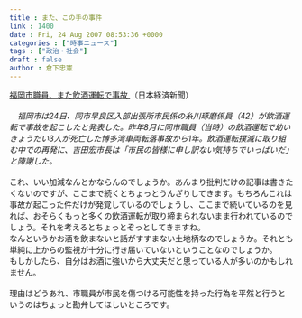 ```yaml
---
title : また、この手の事件
link : 1400
date : Fri, 24 Aug 2007 08:53:36 +0000
categories : ["時事ニュース"]
tags : ["政治・社会"]
draft : false
author : 倉下忠憲
---
```


<A HREF="http://www.nikkei.co.jp/news/main/20070824AT1G2400O24082007.html" TARGET="_blank">福岡市職員、また飲酒運転で事故 </A>（日本経済新聞）<BR><BR><I>　福岡市は24日、同市早良区入部出張所市民係の糸川琢磨係員（42）が飲酒運転で事故を起こしたと発表した。昨年8月に同市職員（当時）の飲酒運転で幼いきょうだい3人が死亡した博多湾車両転落事故から1年。飲酒運転撲滅に取り組む中での再発に、吉田宏市長は「市民の皆様に申し訳ない気持ちでいっぱいだ」と陳謝した。 </I><BR><BR>これ、いい加減なんとかならんのでしょうか。あんまり批判だけの記事は書きたくないのですが、ここまで続くとちょっとうんざりしてきます。もちろんこれは事故が起こった件だけが発覚しているのでしょうし、ここまで続いているのを見れば、おそらくもっと多くの飲酒運転が取り締まられないまま行われているのでしょう。それを考えるとちょっとぞっとしてきますね。<BR>なんというかお酒を飲まないと話がすすまない土地柄なのでしょうか。それとも単純に上からの監視が十分に行き届いていないということなのでしょうか。<BR>もしかしたら、自分はお酒に強いから大丈夫だと思っている人が多いのかもしれません。<BR><BR>理由はどうあれ、市職員が市民を傷つける可能性を持った行為を平然と行うというのはちょっと勘弁してほしいところです。<BR><BR><br><br>
